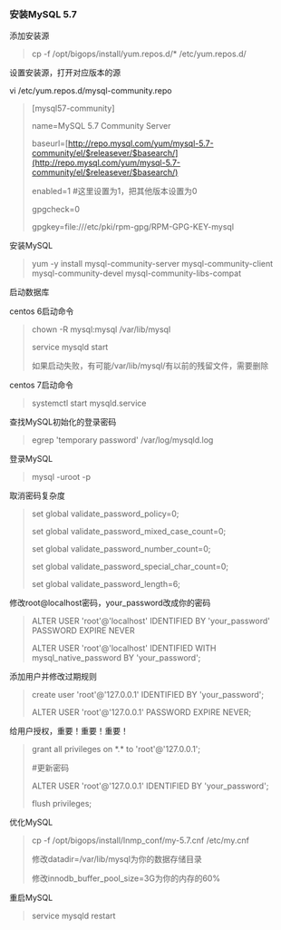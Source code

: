 ### 安装MySQL 5.7

添加安装源

> cp -f /opt/bigops/install/yum.repos.d/\* /etc/yum.repos.d/

设置安装源，打开对应版本的源

vi /etc/yum.repos.d/mysql-community.repo

> \[mysql57-community\]
>
> name=MySQL 5.7 Community Server
>
> baseurl=[http://repo.mysql.com/yum/mysql-5.7-community/el/$releasever/$basearch/](http://repo.mysql.com/yum/mysql-5.7-community/el/$releasever/$basearch/)
>
> enabled=1  \#这里设置为1，把其他版本设置为0
>
> gpgcheck=0
>
> gpgkey=file:///etc/pki/rpm-gpg/RPM-GPG-KEY-mysql

安装MySQL

> yum -y install mysql-community-server mysql-community-client mysql-community-devel mysql-community-libs-compat

启动数据库

centos 6启动命令

> chown -R mysql:mysql /var/lib/mysql
>
> service mysqld start
>
> 如果启动失败，有可能/var/lib/mysql/有以前的残留文件，需要删除

centos 7启动命令

> systemctl start  mysqld.service

查找MySQL初始化的登录密码

> egrep 'temporary password' /var/log/mysqld.log

登录MySQL

> mysql -uroot -p

取消密码复杂度

> set global validate\_password\_policy=0;
>
> set global validate\_password\_mixed\_case\_count=0;
>
> set global validate\_password\_number\_count=0;
>
> set global validate\_password\_special\_char\_count=0;
>
> set global validate\_password\_length=6;

修改root@localhost密码，your\_password改成你的密码

> ALTER USER 'root'@'localhost' IDENTIFIED BY 'your\_password' PASSWORD EXPIRE NEVER
>
> ALTER USER 'root'@'localhost' IDENTIFIED WITH mysql\_native\_password BY 'your\_password';

添加用户并修改过期规则

> create user 'root'@'127.0.0.1' IDENTIFIED BY 'your\_password';
>
> ALTER USER 'root'@'127.0.0.1' PASSWORD EXPIRE NEVER;

给用户授权，重要！重要！重要！

> grant all privileges on \*.\* to 'root'@'127.0.0.1';
>
> \#更新密码
>
> ALTER USER 'root'@'127.0.0.1' IDENTIFIED BY 'your\_password';
>
> flush privileges;

优化MySQL

> cp -f /opt/bigops/install/lnmp\_conf/my-5.7.cnf /etc/my.cnf
>
> 修改datadir=/var/lib/mysql为你的数据存储目录
>
> 修改innodb\_buffer\_pool\_size=3G为你的内存的60%

重启MySQL

> service mysqld restart



